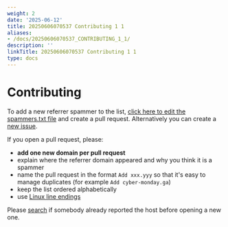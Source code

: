 ```yaml
---
weight: 2
date: '2025-06-12'
title: 20250606070537 Contributing 1 1
aliases:
- /docs/20250606070537_CONTRIBUTING_1_1/
description: ''
linkTitle: 20250606070537 Contributing 1 1
type: docs
---
```


# Contributing

To add a new referrer spammer to the list, [click here to edit the spammers.txt file](https://github.com/matomo-org/referrer-spam-list/edit/master/spammers.txt) and create a pull request. Alternatively you can create a [new issue](https://github.com/matomo-org/referrer-spam-list/issues/new).

If you open a pull request, please:

- **add one new domain per pull request**
- explain where the referrer domain appeared and why you think it is a spammer
- name the pull request in the format `Add xxx.yyy` so that it's easy to manage duplicates (for example `Add cyber-monday.ga`)
- keep the list ordered alphabetically
- use [Linux line endings](http://en.wikipedia.org/wiki/Newline)

Please [search](https://github.com/matomo-org/referrer-spam-list/issues?utf8=%E2%9C%93&q=is%3Aopen+) if somebody already reported the host before opening a new one.
